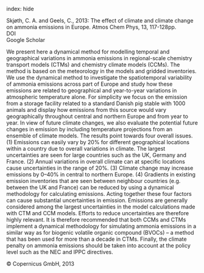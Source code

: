 index: hide

<div class="Citation">

  <div class="Citation-body">
    <div class="Citation-text">Skjøth, C. A. and Geels, C., 2013: The effect of climate and climate change on ammonia emissions in Europe. <span class="Article-journal">Atmos Chem Phys, </span><span class="Article-volume">13, </span>117-128pp.</div>
    <div class="Citation-links">
      <div class="CitationLink" data-href="https://doi.org/10.5194/acp-13-117-2013">
        <div class="CitationLink-icon CitationLink-Doi"></div>
        <div class="CitationLink-text">DOI</div>
      </div>
      <div class="CitationLink" data-href="https://scholar.google.com/scholar?q=10.5194/acp-13-117-2013">
        <div class="CitationLink-icon CitationLink-Scholar"></div>
        <div class="CitationLink-text">Google Scholar</div>
      </div>
    </div>
  </div>
</div>

We present here a dynamical method for modelling temporal and geographical variations in ammonia emissions in regional-scale chemistry transport models (CTMs) and chemistry climate models (CCMs). The method is based on the meteorology in the models and gridded inventories. We use the dynamical method to investigate the spatiotemporal variability of ammonia emissions across part of Europe and study how these emissions are related to geographical and year-to-year variations in atmospheric temperature alone. For simplicity we focus on the emission from a storage facility related to a standard Danish pig stable with 1000 animals and display how emissions from this source would vary geographically throughout central and northern Europe and from year to year. In view of future climate changes, we also evaluate the potential future changes in emission by including temperature projections from an ensemble of climate models. The results point towards four overall issues. (1) Emissions can easily vary by 20% for different geographical locations within a country due to overall variations in climate. The largest uncertainties are seen for large countries such as the UK, Germany and France. (2) Annual variations in overall climate can at specific locations cause uncertainties in the range of 20%. (3) Climate change may increase emissions by 0–40% in central to northern Europe. (4) Gradients in existing emission inventories that are seen between neighbour countries (e.g. between the UK and France) can be reduced by using a dynamical methodology for calculating emissions. Acting together these four factors can cause substantial uncertainties in emission. Emissions are generally considered among the largest uncertainties in the model calculations made with CTM and CCM models. Efforts to reduce uncertainties are therefore highly relevant. It is therefore recommended that both CCMs and CTMs implement a dynamical methodology for simulating ammonia emissions in a similar way as for biogenic volatile organic compound (BVOCs) – a method that has been used for more than a decade in CTMs. Finally, the climate penalty on ammonia emissions should be taken into account at the policy level such as the NEC and IPPC directives.

<div class="Citation-copy">
&copy; Copernicus GmbH, 2013
</div>